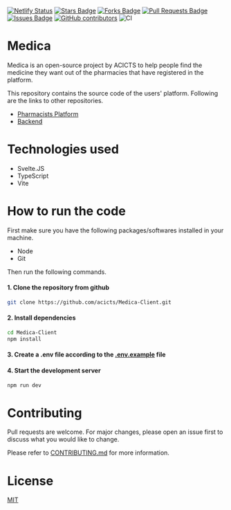 [![Netlify Status](https://api.netlify.com/api/v1/badges/d42a53b4-8732-4b0a-88f5-b574bc77c85c/deploy-status)](https://app.netlify.com/sites/acicts-pharmacy-app-client/deploys) <a href="https://github.com/acicts/Medica-Client/stargazers"><img src="https://img.shields.io/github/stars/acicts/Medica-Client" alt="Stars Badge"/></a>
<a href="https://github.com/acicts/Medica-Client/network/members"><img src="https://img.shields.io/github/forks/acicts/Medica-Client" alt="Forks Badge"/></a>
<a href="https://github.com/acicts/Medica-Client/pulls"><img src="https://img.shields.io/github/issues-pr/acicts/Medica-Client" alt="Pull Requests Badge"/></a>
<a href="https://github.com/acicts/Medica-Client/issues"><img src="https://img.shields.io/github/issues/acicts/Medica-Client" alt="Issues Badge"/></a>
<a href="https://github.com/acicts/Medica-Client/graphs/contributors"><img alt="GitHub contributors" src="https://img.shields.io/github/contributors/acicts/Medica-Client?color=2b9348"></a> 
![CI](https://github.com/acicts/Medica-Client/actions/workflows/node.js.yml/badge.svg)



# Medica
Medica is an open-source project by ACICTS to help people find the medicine they want out of the pharmacies that have registered in the platform.

This repository contains the source code of the users' platform. Following are the links to other repositories.

- [Pharmacists Platform](https://github.com/acicts/Medica-Pharmacist.git)
- [Backend](https://github.com/acicts/Medica-Backend)

# Technologies used
- Svelte.JS
- TypeScript
- Vite

# How to run the code

First make sure you have the following packages/softwares installed in your machine.
- Node
- Git

Then run the following commands.

#### 1.  Clone the repository from github
```bash
git clone https://github.com/acicts/Medica-Client.git
```
#### 2. Install dependencies
```bash
cd Medica-Client
npm install
```

#### 3. Create a .env file according to the [.env.example](./.env.example ".env.example") file

#### 4. Start the development server
```bash
npm run dev
```

# Contributing
Pull requests are welcome. For major changes, please open an issue first
to discuss what you would like to change.

Please refer to [CONTRIBUTING.md](./CONTRIBUTING.md) for more information.

# License
[MIT](./LICENSE)
